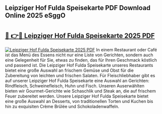 ## Leipziger Hof Fulda Speisekarte PDF Download Online 2025 eSggO

# <h2><a href="http://gccnob.nevu.top/?p=Leipziger+Hof+Fulda+Speisekarte">🔗 👉🔴 Leipziger Hof Fulda Speisekarte 2025 PDF</a></h2>

[![Leipziger Hof Fulda Speisekarte 2025 PDF](https://i.imgur.com/dBaPXMq.png)](http://gccnob.nevu.top/?p=Leipziger+Hof+Fulda+Speisekarte)
In einem Restaurant oder Café ist das Menü des Essens nicht nur eine Liste von Gerichten, sondern auch eine Gelegenheit für Sie, etwas zu finden, das für Ihren Geschmack köstlich und passend ist. Die Leipziger Hof Fulda Speisekarte unseres Restaurants bietet eine große Auswahl an frischem Gemüse und Obst für die Zubereitung von leichten und frischen Salaten. Für Fleischliebhaber gibt es auf unserer Leipziger Hof Fulda Speisekarte eine Auswahl an Gerichten: Rindfleisch, Schweinefleisch, Huhn und Fisch. Unseren Auserwählten bieten wir Gourmet-Gerichte wie Schaschlik und Steak an, die auf frischem Feuer zubereitet werden. Unsere Leipziger Hof Fulda Speisekarte bietet eine große Auswahl an Desserts, von traditionellen Torten und Kuchen bis hin zu exquisiten Crème Brûlée und Schokoladenwaffeln.
